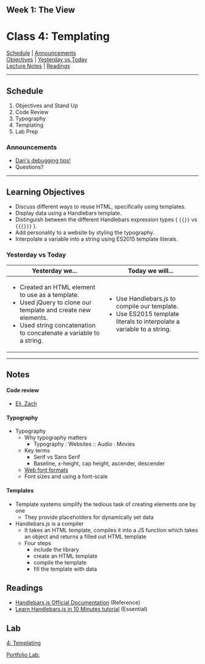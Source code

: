 ## **Week 1: The View**
# Class 4: Templating

[Schedule](#schedule) | [Announcements](#announcements) </br>
[Objectives](#learning-objectives) | [Yesterday vs Today](#yesterday-vs-today) </br>
[Lecture Notes](#notes) | [Readings](#readings)


<hr></hr>

## Schedule
1. Objectives and Stand Up
1. Code Review
1. Typography
1. Templating
1. Lab Prep

### Announcements
* [Dan's debugging tips!](https://github.com/codefellowspdx/201d-spring-2017/blob/7b349d6bb2b5f96b66198395ff6231c5abf70ad1/class-10-js_debugging-wireframe_part_2/dan-debugging.md#debugging-workflow)
* Questions? 

<hr></hr>

## Learning Objectives
* Discuss different ways to reuse HTML, specifically using templates.
* Display data using a Handlebars template.
* Distinguish between the different Handlebars expression types ( `{{}}` vs `{{{}}}` ).
* Add personality to a website by styling the typography.
* Interpolate a variable into a string using ES2015 template literals.


### Yesterday vs Today
| Yesterday we... | Today we will... |
| --------------- | ---------------- |
| <ul><li> Created an HTML element to use as a template. </li><li> Used jQuery to clone our template and create new elements.</li><li> Used string concatenation to concatenate a variable to a string. </li></ul> | <ul><li> Use Handlebars.js to compile our template. </li><li> Use ES2015 template literals to interpolate a variable to a string.  </li></ul> |



<hr></hr>

## Notes

#### Code review
* [Eli, Zach](https://github.com/acl-301d-summer-2017/03-jquery-with-events/tree/code-review)

#### Typography
* Typography
    * Why typography matters
        * Typography : Websites :: Audio : Movies
    * Key terms 
        * Serif vs Sans Serif
        * Baseline, x-height, cap height, ascender, descender
    * [Web font formats](https://creativemarket.com/blog/the-missing-guide-to-font-formats)
    * Font sizes and using a font-scale

#### Templates
* Template systems simplify the tedious task of creating elements one by one
    * They provide placeholders for dynamically set data
* Handlebars.js is a compiler 
    * It takes an HTML template, compiles it into a JS function which takes an object and returns a filled out HTML template
    * Four steps
        * include the library
        * create an HTML template
        * compile the template
        * fill the template with data

## Readings
* [Handlebars.js Official Documentation](http://handlebarsjs.com/) (Reference)
* [Learn Handlebars.js in 10 Minutes tutorial](http://tutorialzine.com/2015/01/learn-handlebars-in-10-minutes/) (Essential)

## Lab
[4: Templating](https://github.com/acl-301d-summer-2017/04-templating)

[Portfolio Lab:](https://github.com/acl-301d-summer-2017/04-templating/blob/master/PORTFOLIO-README.md)